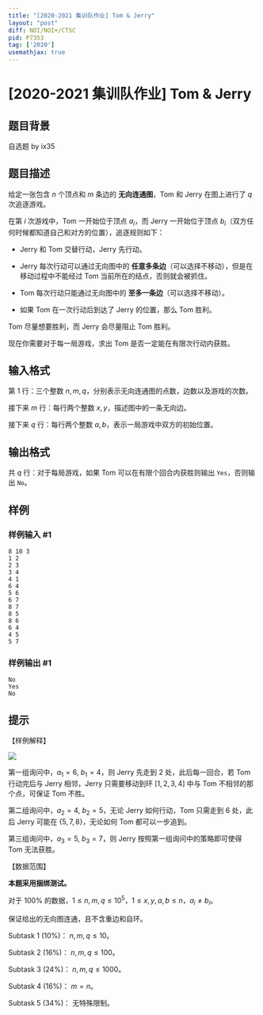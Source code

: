 ```yaml
---
title: "[2020-2021 集训队作业] Tom & Jerry"
layout: "post"
diff: NOI/NOI+/CTSC
pid: P7353
tag: ['2020']
usemathjax: true
---
```


# [2020-2021 集训队作业] Tom & Jerry
## 题目背景

自选题 by ix35
## 题目描述

给定一张包含 $n$ 个顶点和 $m$ 条边的 **无向连通图**，Tom 和 Jerry 在图上进行了 $q$ 次追逐游戏。

在第 $i$ 次游戏中，Tom 一开始位于顶点 $a_i$，而 Jerry 一开始位于顶点 $b_i$（双方任何时候都知道自己和对方的位置），追逐规则如下：

- Jerry 和 Tom 交替行动，Jerry 先行动。

- Jerry 每次行动可以通过无向图中的 **任意多条边**（可以选择不移动），但是在移动过程中不能经过 Tom 当前所在的结点，否则就会被抓住。

- Tom 每次行动只能通过无向图中的 **至多一条边**（可以选择不移动）。

- 如果 Tom 在一次行动后到达了 Jerry 的位置，那么 Tom 胜利。

Tom 尽量想要胜利，而 Jerry 会尽量阻止 Tom 胜利。

现在你需要对于每一局游戏，求出 Tom 是否一定能在有限次行动内获胜。
## 输入格式

第 $1$ 行：三个整数 $n,m,q$，分别表示无向连通图的点数，边数以及游戏的次数。

接下来 $m$ 行：每行两个整数 $x,y$，描述图中的一条无向边。

接下来 $q$ 行：每行两个整数 $a,b$，表示一局游戏中双方的初始位置。
## 输出格式

共 $q$ 行：对于每局游戏，如果 Tom 可以在有限个回合内获胜则输出 `Yes`，否则输出 `No`。
## 样例

### 样例输入 #1
```
8 10 3
1 2
2 3
3 4
4 1
6 4
5 6
6 7
8 7
8 5
8 6
6 4
4 5
5 7

```
### 样例输出 #1
```
No
Yes
No

```
## 提示

【样例解释】

![](https://cdn.luogu.com.cn/upload/image_hosting/gg8gk6fw.png)

第一组询问中，$a_1=6,\ b_1=4$，则 Jerry 先走到 $2$ 处，此后每一回合，若 Tom 行动完后与 Jerry 相邻，Jerry 只需要移动到环 $[1,2,3,4]$ 中与 Tom 不相邻的那个点，可保证 Tom 不胜。

第二组询问中，$a_2=4,\ b_2=5$，无论 Jerry 如何行动，Tom 只需走到 $6$ 处，此后 Jerry 可能在 $\{5,7,8\}$，无论如何 Tom 都可以一步追到。

第三组询问中，$a_3=5,\ b_3=7$，则 Jerry 按照第一组询问中的策略即可使得 Tom 无法获胜。

【数据范围】

**本题采用捆绑测试。**

对于 $100\%$ 的数据，$1\leq n,m,q\leq 10^5$，$1\leq x,y,a,b\leq n$，$a_i\ne b_i$。

保证给出的无向图连通，且不含重边和自环。

$\text{Subtask 1}\ (10\%)$： $n,m,q\leq 10$。

$\text{Subtask 2}\ (16\%)$： $n,m,q\leq 100$。

$\text{Subtask 3}\ (24\%)$： $n,m,q\leq 1000$。

$\text{Subtask 4}\ (16\%)$： $m=n$。

$\text{Subtask 5}\ (34\%)$： 无特殊限制。
